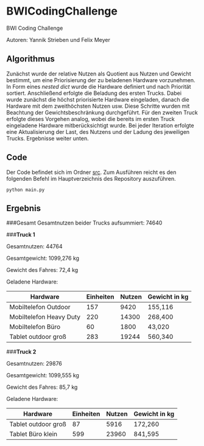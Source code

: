 # BWICodingChallenge
BWI Coding Challenge 

Autoren: Yannik Strieben und Felix Meyer

## Algorithmus
Zunächst wurde der relative Nutzen als Quotient aus Nutzen und Gewicht bestimmt, um eine Priorisierung der zu beladenen Hardware
vorzunehmen. In Form eines *nested dict* wurde die Hardware definiert und nach Priorität sortiert. Anschließend erfolgte
die Beladung des ersten Trucks. Dabei wurde zunächst die höchst priorisierte Hardware eingeladen, danach die Hardware mit 
dem zweithöchsten Nutzen usw. Diese Schritte wurden mit Beachtung der Gewichtsbeschränkung durchgeführt. Für den zweiten
Truck erfolgte dieses Vorgehen analog, wobei die bereits im ersten Truck eingeladene Hardware mitberücksichtigt wurde.
Bei jeder Iteration erfolgte eine Aktualisierung der Last, des Nutzens und der Ladung des jeweiligen Trucks. Ergebnisse 
weiter unten.

## Code
Der Code befindet sich im Ordner [src](../src). Zum Ausführen reicht es den folgenden Befehl 
im Hauptverzeichnis des Repository auszuführen.

```shell script
python main.py
```

## Ergebnis
###Gesamt
Gesamtnutzen beider Trucks aufsummiert: 74640

###**Truck 1**

Gesamtnutzen: 44764

Gesamtgewicht: 1099,276 kg

Gewicht des Fahres: 72,4 kg

Geladene Hardware:


| Hardware      | Einheiten        | Nutzen | Gewicht in kg
| ------------- |-------------  | ----- | ----- 
| Mobiltelefon Outdoor | 157 | 9420 | 155,116
| Mobiltelefon Heavy Duty | 220      |   14300 | 268,400
| Mobiltelefon Büro | 60      |    1800 | 43,020
| Tablet outdoor groß | 283 | 19244 | 560,340


###**Truck 2**

Gesamtnutzen: 29876

Gesamtgewicht: 1099,555 kg

Gewicht des Fahres: 85,7 kg

Geladene Hardware: 


| Hardware      | Einheiten        | Nutzen | Gewicht in kg
| ------------- |-------------  | ----- | ----- 
| Tablet outdoor groß | 87 | 5916 | 172,260
| Tablet Büro klein | 599      |   23960 | 841,595

